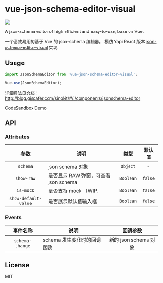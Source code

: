 # vue-json-schema-editor-visual

[![](https://img.shields.io/npm/v/giscafer/vue-json-schema-editor-visual.svg?style=flat-square)](https://www.npmjs.com/package/giscafer/vue-json-schema-editor-visual)

A json-schema editor of high efficient and easy-to-use, base on Vue.

一个高效易用的基于 Vue 的 json-schema 编辑器。 模仿 Yapi React 版本 [json-schema-editor-visual](https://github.com/YMFE/json-schema-editor-visual) 实现

## Usage

```js
import JsonSchemaEditor from 'vue-json-schema-editor-visual';

Vue.use(JsonSchemaEditor);
```

详细用法见文档：http://blog.giscafer.com/sinokit/#/./components/jsonschema-editor

[CodeSandbox Demo](https://codesandbox.io/s/practical-pond-jpteu?file=/src/App.vue)

## API

### Attributes

|         参数         | 说明                                  |   类型    | 默认值  |
| :------------------: | ------------------------------------- | :-------: | :-----: |
|       `schema`       | json schema 对象                      | `Object`  |    -    |
|      `show-raw`      | 是否显示 RAW 弹窗，可查看 json schema | `Boolean` | `false` |
|      `is-mock`       | 是否支持 mock （WIP）                 | `Boolean` | `false` |
| `show-default-value` | 是否展示默认值输入框                  | `Boolean` | `false` |

### Events

|    事件名称     | 说明                        |       回调参数        |
| :-------------: | --------------------------- | :-------------------: |
| `schema-change` | schema 发生变化时的回调函数 | 新的 json schema 对象 |

## License

MIT
